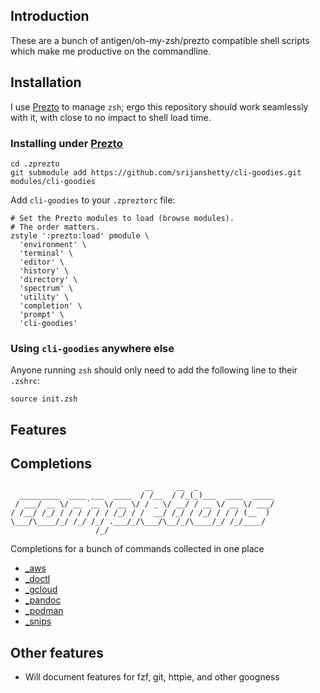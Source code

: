 Introduction
------------

These are a bunch of antigen/oh-my-zsh/prezto compatible shell scripts which make me productive on the commandline.

Installation
------------

I use [Prezto](https://github.com/sorin-inoescu/prezto) to manage `zsh`; ergo this repository should work seamlessly with it, with close to no impact to shell load time.

### Installing under [Prezto](https://github.com/sorin-ionescu/prezto)

    cd .zprezto
    git submodule add https://github.com/srijanshetty/cli-goodies.git modules/cli-goodies

Add `cli-goodies` to your `.zpreztorc` file:

    # Set the Prezto modules to load (browse modules).
    # The order matters.
    zstyle ':prezto:load' pmodule \
      'environment' \
      'terminal' \
      'editor' \
      'history' \
      'directory' \
      'spectrum' \
      'utility' \
      'completion' \
      'prompt' \
      'cli-goodies'

### Using `cli-goodies` anywhere else

Anyone running `zsh` should only need to add the following line to their `.zshrc`:

    source init.zsh

Features
---------

## Completions

```
                              __     __  _
  _________  ____ ___  ____  / /__  / /_(_)___  ____  _____
 / ___/ __ \/ __ `__ \/ __ \/ / _ \/ __/ / __ \/ __ \/ ___/
/ /__/ /_/ / / / / / / /_/ / /  __/ /_/ / /_/ / / / (__  )
\___/\____/_/ /_/ /_/ .___/_/\___/\__/_/\____/_/ /_/____/
                   /_/
```

Completions for a bunch of commands collected in one place

- [_aws](https://github.com/aws/aws-cli/blob/develop/bin/aws_zsh_completer.sh)
- [_doctl]()
- [_gcloud]()
- [_pandoc](https://github.com/srijanshetty/zsh-pandoc-completion/master/_pandoc)
- [_podman](https://github.com/containers/libpod/blob/master/completions/zsh/_podman)
- [_snips](https://github.com/srijanshetty/snips/blob/master/_snips)

## Other features
- Will document features for fzf, git, httpie, and other googness

